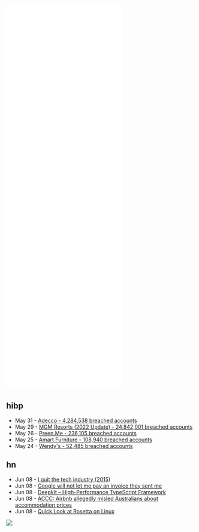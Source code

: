 ![Metrics](https://raw.githubusercontent.com/phixion/phixion/master/metrics.svg)

## hibp

<!--
for https://github.com/phixion/phixion/blob/main/.github/workflows/feeds.yml
-->
<!--START_SECTION:haveibeenpwnd-->
- May 31 - [Adecco - 4,284,538 breached accounts](https://haveibeenpwned.com/PwnedWebsites#Adecco)
- May 29 - [MGM Resorts (2022 Update) - 24,842,001 breached accounts](https://haveibeenpwned.com/PwnedWebsites#MGM2022Update)
- May 26 - [Preen.Me - 236,105 breached accounts](https://haveibeenpwned.com/PwnedWebsites#PreenMe)
- May 25 - [Amart Furniture - 108,940 breached accounts](https://haveibeenpwned.com/PwnedWebsites#AmartFurniture)
- May 24 - [Wendy's - 52,485 breached accounts](https://haveibeenpwned.com/PwnedWebsites#Wendys)
<!--END_SECTION:haveibeenpwnd-->

## hn

<!--
for https://github.com/phixion/phixion/blob/main/.github/workflows/feeds.yml
-->
<!--START_SECTION:hn-->
- Jun 08 - [I quit the tech industry (2015)](https://eev.ee/blog/2015/06/09/i-quit-the-tech-industry/)
- Jun 08 - [Google will not let me pay an invoice they sent me](https://news.ycombinator.com/item?id=31663682)
- Jun 08 - [Deepkit – High-Performance TypeScript Framework](https://deepkit.io/)
- Jun 08 - [ACCC: Airbnb allegedly misled Australians about accommodation prices](https://www.accc.gov.au/media-release/airbnb-allegedly-misled-australians-about-accommodation-prices)
- Jun 08 - [Quick Look at Rosetta on Linux](https://threedots.ovh/blog/2022/06/quick-look-at-rosetta-on-linux/)
<!--END_SECTION:hn-->

<!--
for https://yhype.me
-->
![](https://hit.yhype.me/github/profile?user_id=13013670)
